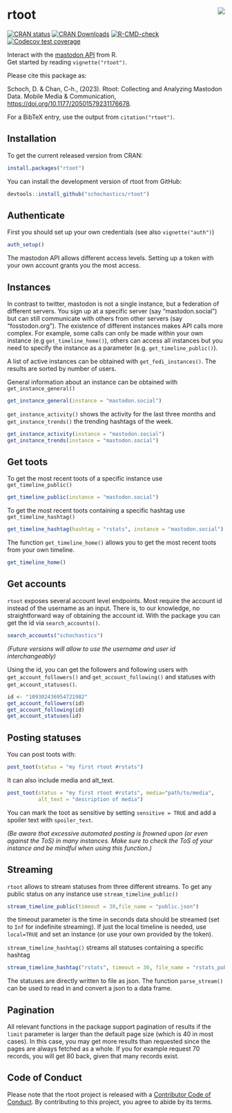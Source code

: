 
<!-- README.md is generated from README.Rmd. Please edit that file -->

# rtoot <img src="man/figures/logo.png" align="right"/>

<!-- badges: start -->

[![CRAN
status](https://www.r-pkg.org/badges/version/rtoot)](https://CRAN.R-project.org/package=rtoot)
[![CRAN
Downloads](http://cranlogs.r-pkg.org/badges/rtoot)](https://CRAN.R-project.org/package=rtoot)
[![R-CMD-check](https://github.com/schochastics/rtoot/actions/workflows/R-CMD-check.yaml/badge.svg)](https://github.com/schochastics/rtoot/actions/workflows/R-CMD-check.yaml)
[![Codecov test
coverage](https://codecov.io/gh/schochastics/rtoot/branch/main/graph/badge.svg)](https://app.codecov.io/gh/schochastics/rtoot?branch=main)

<!-- badges: end -->

Interact with the [mastodon API](https://docs.joinmastodon.org/api/)
from R.  
Get started by reading `vignette("rtoot")`.

Please cite this package as:

Schoch, D. & Chan, C-h., (2023). Rtoot: Collecting and Analyzing
Mastodon Data. Mobile Media & Communication,
<https://doi.org/10.1177/20501579231176678>.

For a BibTeX entry, use the output from `citation("rtoot")`.

## Installation

To get the current released version from CRAN:

``` r
install.packages("rtoot")
```

You can install the development version of rtoot from GitHub:

``` r
devtools::install_github("schochastics/rtoot")
```

## Authenticate

First you should set up your own credentials (see also
`vignette("auth")`)

``` r
auth_setup()
```

The mastodon API allows different access levels. Setting up a token with
your own account grants you the most access.

## Instances

In contrast to twitter, mastodon is not a single instance, but a
federation of different servers. You sign up at a specific server (say
“mastodon.social”) but can still communicate with others from other
servers (say “fosstodon.org”). The existence of different instances
makes API calls more complex. For example, some calls can only be made
within your own instance (e.g `get_timeline_home()`), others can access
all instances but you need to specify the instance as a parameter
(e.g. `get_timeline_public()`).

A list of active instances can be obtained with `get_fedi_instances()`.
The results are sorted by number of users.

General information about an instance can be obtained with
`get_instance_general()`

``` r
get_instance_general(instance = "mastodon.social")
```

`get_instance_activity()` shows the activity for the last three months
and `get_instance_trends()` the trending hashtags of the week.

``` r
get_instance_activity(instance = "mastodon.social")
get_instance_trends(instance = "mastodon.social")
```

## Get toots

To get the most recent toots of a specific instance use
`get_timeline_public()`

``` r
get_timeline_public(instance = "mastodon.social")
```

To get the most recent toots containing a specific hashtag use
`get_timeline_hashtag()`

``` r
get_timeline_hashtag(hashtag = "rstats", instance = "mastodon.social")
```

The function `get_timeline_home()` allows you to get the most recent
toots from your own timeline.

``` r
get_timeline_home()
```

## Get accounts

`rtoot` exposes several account level endpoints. Most require the
account id instead of the username as an input. There is, to our
knowledge, no straightforward way of obtaining the account id. With the
package you can get the id via `search_accounts()`.

``` r
search_accounts("schochastics")
```

*(Future versions will allow to use the username and user id
interchangeably)*

Using the id, you can get the followers and following users with
`get_account_followers()` and `get_account_following()` and statuses
with `get_account_statuses()`.

``` r
id <- "109302436954721982"
get_account_followers(id)
get_account_following(id)
get_account_statuses(id)
```

## Posting statuses

You can post toots with:

``` r
post_toot(status = "my first rtoot #rstats")
```

It can also include media and alt\_text.

``` r
post_toot(status = "my first rtoot #rstats", media="path/to/media", 
          alt_text = "description of media")
```

You can mark the toot as sensitive by setting `sensitive = TRUE` and add
a spoiler text with `spoiler_text`.

*(Be aware that excessive automated posting is frowned upon (or even
against the ToS) in many instances. Make sure to check the ToS of your
instance and be mindful when using this function.)*

## Streaming

`rtoot` allows to stream statuses from three different streams. To get
any public status on any instance use `stream_timeline_public()`

``` r
stream_timeline_public(timeout = 30,file_name = "public.json")
```

the timeout parameter is the time in seconds data should be streamed
(set to `Inf` for indefinite streaming). If just the local timeline is
needed, use `local=TRUE` and set an instance (or use your own provided
by the token).

`stream_timeline_hashtag()` streams all statuses containing a specific
hashtag

``` r
stream_timeline_hashtag("rstats", timeout = 30, file_name = "rstats_public.json")
```

The statuses are directly written to file as json. The function
`parse_stream()` can be used to read in and convert a json to a data
frame.

## Pagination

All relevant functions in the package support pagination of results if
the `limit` parameter is larger than the default page size (which is 40
in most cases). In this case, you may get more results than requested
since the pages are always fetched as a whole. If you for example
request 70 records, you will get 80 back, given that many records exist.

## Code of Conduct

Please note that the rtoot project is released with a [Contributor Code
of
Conduct](https://contributor-covenant.org/version/2/1/CODE_OF_CONDUCT.html).
By contributing to this project, you agree to abide by its terms.
